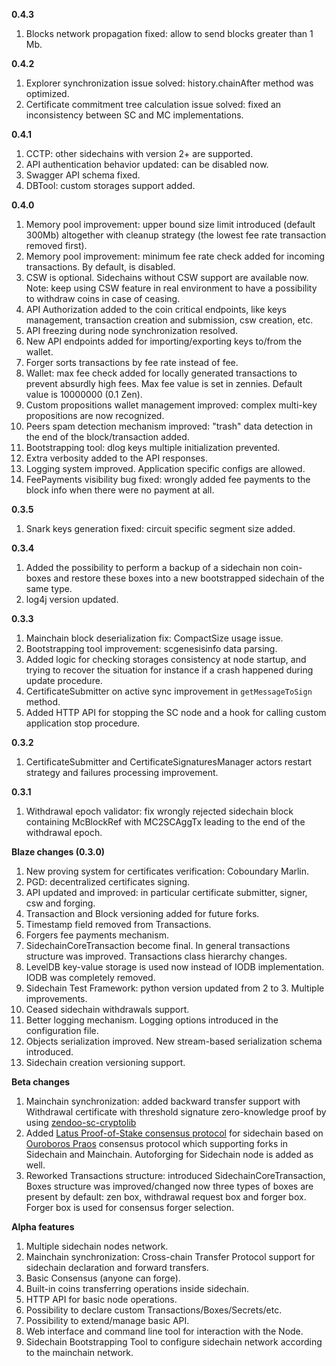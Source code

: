 **0.4.3**
1. Blocks network propagation fixed: allow to send blocks greater than 1 Mb.

**0.4.2**
1. Explorer synchronization issue solved: history.chainAfter method was optimized.
2. Certificate commitment tree calculation issue solved: fixed an inconsistency between SC and MC implementations.

**0.4.1**
1. CCTP: other sidechains with version 2+ are supported.
2. API authentication behavior updated: can be disabled now.
3. Swagger API schema fixed.
4. DBTool: custom storages support added.

**0.4.0**
1. Memory pool improvement: upper bound size limit introduced (default 300Mb) altogether with cleanup strategy (the lowest fee rate transaction removed first).
2. Memory pool improvement: minimum fee rate check added for incoming transactions. By default, is disabled.
3. CSW is optional. Sidechains without CSW support are available now. Note: keep using CSW feature in real environment to have a possibility to withdraw coins in case of ceasing.
4. API Authorization added to the coin critical endpoints, like keys management, transaction creation and submission, csw creation, etc.
5. API freezing during node synchronization resolved.
6. New API endpoints added for importing/exporting keys to/from the wallet.
7. Forger sorts transactions by fee rate instead of fee.
8. Wallet: max fee check added for locally generated transactions to prevent absurdly high fees. Max fee value is set in zennies. Default value is 10000000 (0.1 Zen).
9. Custom propositions wallet management improved: complex multi-key propositions are now recognized.
10. Peers spam detection mechanism improved: "trash" data detection in the end of the block/transaction added.
11. Bootstrapping tool: dlog keys multiple initialization prevented.
12. Extra verbosity added to the API responses.
13. Logging system improved. Application specific configs are allowed.
14. FeePayments visibility bug fixed: wrongly added fee payments to the block info when there were no payment at all.

**0.3.5**
1. Snark keys generation fixed: circuit specific segment size added.

**0.3.4**
1. Added the possibility to perform a backup of a sidechain non coin-boxes and restore these boxes into a new bootstrapped sidechain of the same type.
2. log4j version updated.

**0.3.3**
1. Mainchain block deserialization fix: CompactSize usage issue.
2. Bootstrapping tool improvement: scgenesisinfo data parsing.
3. Added logic for checking storages consistency at node startup, and trying to recover the situation for instance if a crash happened during update procedure.
4. CertificateSubmitter on active sync improvement in `getMessageToSign` method.
5. Added HTTP API for stopping the SC node and a hook for calling custom application stop procedure.

**0.3.2**
1. CertificateSubmitter and CertificateSignaturesManager actors restart strategy and failures processing improvement. 

**0.3.1**
1. Withdrawal epoch validator: fix wrongly rejected sidechain block containing McBlockRef with MC2SCAggTx leading to the end of the withdrawal epoch.


**Blaze changes (0.3.0)**
1. New proving system for certificates verification: Coboundary Marlin.
2. PGD: decentralized certificates signing.
3. API updated and improved: in particular certificate submitter, signer, csw and forging.
4. Transaction and Block versioning added for future forks.
5. Timestamp field removed from Transactions.
6. Forgers fee payments mechanism.
7. SidechainCoreTransaction become final. In general transactions structure was improved. Transactions class hierarchy changes.
8. LevelDB key-value storage is used now instead of IODB implementation. IODB was completely removed.
9. Sidechain Test Framework: python version updated from 2 to 3. Multiple improvements.
10. Ceased sidechain withdrawals support.
11. Better logging mechanism. Logging options introduced in the configuration file.
12. Objects serialization improved. New stream-based serialization schema introduced.
13. Sidechain creation versioning support.

**Beta changes**
1. Mainchain synchronization: added backward transfer support with Withdrawal certificate with threshold signature zero-knowledge proof by using [zendoo-sc-cryptolib](https://github.com/HorizenOfficial/zendoo-sc-cryptolib)
2. Added [Latus Proof-of-Stake consensus protocol](https://www.horizen.global/assets/files/Horizen-Sidechain-Zendoo-A_zk-SNARK-Verifiable-Cross-Chain-Transfer-Protocol.pdf)  for sidechain based on [Ouroboros Praos](https://eprint.iacr.org/2017/573.pdf) consensus protocol which supporting forks in Sidechain and Mainchain. Autoforging for Sidechain node is added as well.
3. Reworked Transactions structure: introduced SidechainCoreTransaction, Boxes structure was improved/changed now three types of boxes are present by default: zen box, withdrawal request box and forger box. Forger box is used for consensus forger selection.


**Alpha features**
1. Multiple sidechain nodes network.
2. Mainchain synchronization: Cross-chain Transfer Protocol support for sidechain declaration and forward transfers.
3. Basic Consensus (anyone can forge).
4. Built-in coins transferring operations inside sidechain.
5. HTTP API for basic node operations.
6. Possibility to declare custom Transactions/Boxes/Secrets/etc.
7. Possibility to extend/manage basic API.
8. Web interface and command line tool for interaction with the Node.
9. Sidechain Bootstrapping Tool to configure sidechain network according to the mainchain network.